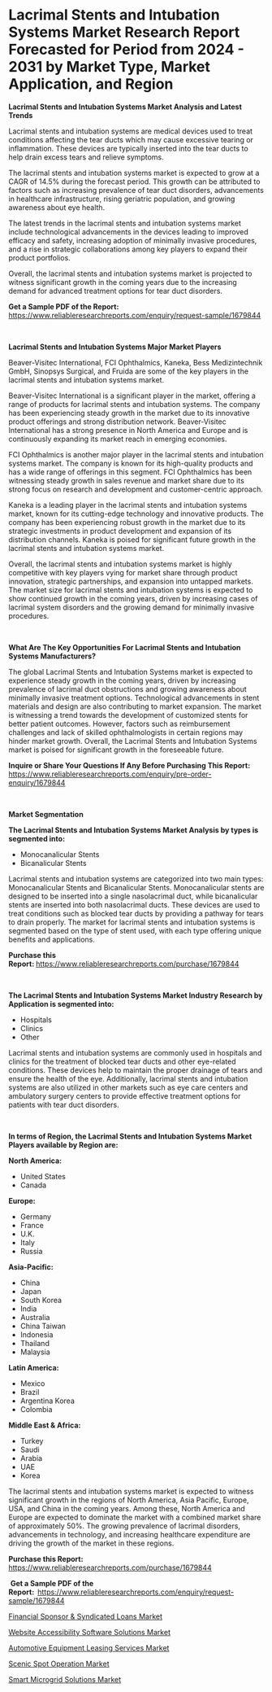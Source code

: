 <p><h1>Lacrimal Stents and Intubation Systems Market Research Report Forecasted for Period from 2024 -  2031 by Market Type, Market Application, and Region</h1></p><p><strong>Lacrimal Stents and Intubation Systems Market Analysis and Latest Trends</strong></p>
<p><p>Lacrimal stents and intubation systems are medical devices used to treat conditions affecting the tear ducts which may cause excessive tearing or inflammation. These devices are typically inserted into the tear ducts to help drain excess tears and relieve symptoms.</p><p>The lacrimal stents and intubation systems market is expected to grow at a CAGR of 14.5% during the forecast period. This growth can be attributed to factors such as increasing prevalence of tear duct disorders, advancements in healthcare infrastructure, rising geriatric population, and growing awareness about eye health.</p><p>The latest trends in the lacrimal stents and intubation systems market include technological advancements in the devices leading to improved efficacy and safety, increasing adoption of minimally invasive procedures, and a rise in strategic collaborations among key players to expand their product portfolios.</p><p>Overall, the lacrimal stents and intubation systems market is projected to witness significant growth in the coming years due to the increasing demand for advanced treatment options for tear duct disorders.</p></p>
<p><strong>Get a Sample PDF of the Report:&nbsp;</strong> <a href="https://www.reliableresearchreports.com/enquiry/request-sample/1679844">https://www.reliableresearchreports.com/enquiry/request-sample/1679844</a></p>
<p>&nbsp;</p>
<p><strong>Lacrimal Stents and Intubation Systems Major Market Players</strong></p>
<p><p>Beaver-Visitec International, FCI Ophthalmics, Kaneka, Bess Medizintechnik GmbH, Sinopsys Surgical, and Fruida are some of the key players in the lacrimal stents and intubation systems market.</p><p>Beaver-Visitec International is a significant player in the market, offering a range of products for lacrimal stents and intubation systems. The company has been experiencing steady growth in the market due to its innovative product offerings and strong distribution network. Beaver-Visitec International has a strong presence in North America and Europe and is continuously expanding its market reach in emerging economies.</p><p>FCI Ophthalmics is another major player in the lacrimal stents and intubation systems market. The company is known for its high-quality products and has a wide range of offerings in this segment. FCI Ophthalmics has been witnessing steady growth in sales revenue and market share due to its strong focus on research and development and customer-centric approach.</p><p>Kaneka is a leading player in the lacrimal stents and intubation systems market, known for its cutting-edge technology and innovative products. The company has been experiencing robust growth in the market due to its strategic investments in product development and expansion of its distribution channels. Kaneka is poised for significant future growth in the lacrimal stents and intubation systems market.</p><p>Overall, the lacrimal stents and intubation systems market is highly competitive with key players vying for market share through product innovation, strategic partnerships, and expansion into untapped markets. The market size for lacrimal stents and intubation systems is expected to show continued growth in the coming years, driven by increasing cases of lacrimal system disorders and the growing demand for minimally invasive procedures.</p></p>
<p>&nbsp;</p>
<p><strong>What Are The Key Opportunities For Lacrimal Stents and Intubation Systems Manufacturers?</strong></p>
<p><p>The global Lacrimal Stents and Intubation Systems market is expected to experience steady growth in the coming years, driven by increasing prevalence of lacrimal duct obstructions and growing awareness about minimally invasive treatment options. Technological advancements in stent materials and design are also contributing to market expansion. The market is witnessing a trend towards the development of customized stents for better patient outcomes. However, factors such as reimbursement challenges and lack of skilled ophthalmologists in certain regions may hinder market growth. Overall, the Lacrimal Stents and Intubation Systems market is poised for significant growth in the foreseeable future.</p></p>
<p><strong>Inquire or Share Your Questions If Any Before Purchasing This Report:</strong> <a href="https://www.reliableresearchreports.com/enquiry/pre-order-enquiry/1679844">https://www.reliableresearchreports.com/enquiry/pre-order-enquiry/1679844</a></p>
<p>&nbsp;</p>
<p><strong>Market Segmentation</strong></p>
<p><strong>The Lacrimal Stents and Intubation Systems Market Analysis by types is segmented into:</strong></p>
<p><ul><li>Monocanalicular Stents</li><li>Bicanalicular Stents</li></ul></p>
<p><p>Lacrimal stents and intubation systems are categorized into two main types: Monocanalicular Stents and Bicanalicular Stents. Monocanalicular stents are designed to be inserted into a single nasolacrimal duct, while bicanalicular stents are inserted into both nasolacrimal ducts. These devices are used to treat conditions such as blocked tear ducts by providing a pathway for tears to drain properly. The market for lacrimal stents and intubation systems is segmented based on the type of stent used, with each type offering unique benefits and applications.</p></p>
<p><strong>Purchase this Report:&nbsp;</strong><a href="https://www.reliableresearchreports.com/purchase/1679844">https://www.reliableresearchreports.com/purchase/1679844</a></p>
<p>&nbsp;</p>
<p><strong>The Lacrimal Stents and Intubation Systems Market Industry Research by Application is segmented into:</strong></p>
<p><ul><li>Hospitals</li><li>Clinics</li><li>Other</li></ul></p>
<p><p>Lacrimal stents and intubation systems are commonly used in hospitals and clinics for the treatment of blocked tear ducts and other eye-related conditions. These devices help to maintain the proper drainage of tears and ensure the health of the eye. Additionally, lacrimal stents and intubation systems are also utilized in other markets such as eye care centers and ambulatory surgery centers to provide effective treatment options for patients with tear duct disorders.</p></p>
<p>&nbsp;</p>
<p><strong>In terms of Region, the Lacrimal Stents and Intubation Systems Market Players available by Region are:</strong></p>
<p>
    <p> <strong> North America: </strong>
        <ul>
            <li>United States</li>
            <li>Canada</li>
        </ul>
        </p> 
    <p> <strong> Europe: </strong>
        <ul>
            <li>Germany</li>
            <li>France</li>
            <li>U.K.</li>
            <li>Italy</li>
            <li>Russia</li>
        </ul>
        </p> 
    <p> <strong> Asia-Pacific: </strong>
        <ul>
            <li>China</li>
            <li>Japan</li>
            <li>South Korea</li>
            <li>India</li>
            <li>Australia</li>
            <li>China Taiwan</li>
            <li>Indonesia</li>
            <li>Thailand</li>
            <li>Malaysia</li>
        </ul>
        </p> 
    <p> <strong> Latin America: </strong>
        <ul>
            <li>Mexico</li>
            <li>Brazil</li>
            <li>Argentina Korea</li>
            <li>Colombia</li>
        </ul>
        </p> 
    <p> <strong> Middle East & Africa: </strong>
        <ul>
            <li>Turkey</li>
            <li>Saudi</li>
            <li>Arabia</li>
            <li>UAE</li>
            <li>Korea</li>
        </ul>
    </p>
    </p>
<p><p>The lacrimal stents and intubation systems market is expected to witness significant growth in the regions of North America, Asia Pacific, Europe, USA, and China in the coming years. Among these, North America and Europe are expected to dominate the market with a combined market share of approximately 50%. The growing prevalence of lacrimal disorders, advancements in technology, and increasing healthcare expenditure are driving the growth of the market in these regions.</p></p>
<p><strong>Purchase this Report: </strong><a href="https://www.reliableresearchreports.com/purchase/1679844">https://www.reliableresearchreports.com/purchase/1679844</a></p>
<p>&nbsp;<strong>Get a Sample PDF of the Report:&nbsp;&nbsp;</strong><a href="https://www.reliableresearchreports.com/enquiry/request-sample/1679844">https://www.reliableresearchreports.com/enquiry/request-sample/1679844</a></p>
<p><strong></strong></p>
<p><p><a href="https://medium.com/@donaldortega4f/financial-sponsor-amp-syndicated-loans-market-research-report-its-history-and-forecast-2024-to-f0d75adcb669">Financial Sponsor & Syndicated Loans Market</a></p><p><a href="https://medium.com/@carolclarkson766/website-accessibility-software-solutions-nbsp-market-focuses-on-market-share-size-and-projected-353519c134bd">Website Accessibility Software Solutions Market</a></p><p><a href="https://medium.com/@christinegreen87/automotive-equipment-leasing-services-market-research-report-its-history-and-forecast-2024-to-2031-7f0cbeb67e00">Automotive Equipment Leasing Services Market</a></p><p><a href="https://medium.com/@ashleyhills1920/scenic-spot-operation-market-outlook-industry-overview-and-forecast-2024-to-2031-9169d0f09871">Scenic Spot Operation Market</a></p><p><a href="https://medium.com/@donaldortega4f/smart-microgrid-solutions-market-comprehensive-assessment-by-type-application-and-geography-9fdd20dc5bde">Smart Microgrid Solutions Market</a></p></p>